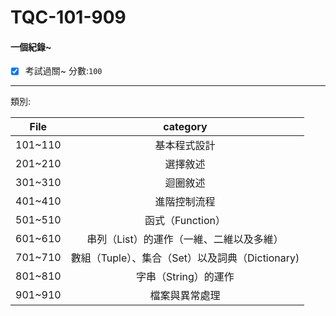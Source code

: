 # TQC-101-909

#### 一個紀錄~

- [x] 考試過關~ 分數:`100`
 -----
 
類別:

| File | category |
|:-----:|:----------:|
| 101~110 | 基本程式設計 |
| 201~210 | 選擇敘述 |
| 301~310 | 迴圈敘述 |
| 401~410 | 進階控制流程 |
| 501~510 | 函式（Function） |
| 601~610 | 串列（List）的運作（一維、二維以及多維） |
| 701~710 | 數組（Tuple）、集合（Set）以及詞典（Dictionary) |
| 801~810 | 字串（String）的運作 |
| 901~910 | 檔案與異常處理 |
